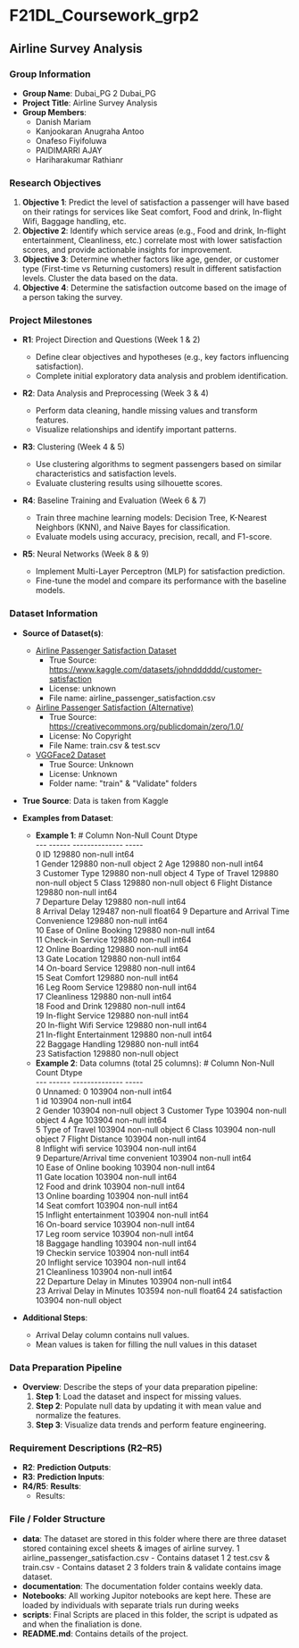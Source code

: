 # F21DL_Coursework_grp2

## Airline Survey Analysis

### Group Information
- **Group Name**: Dubai_PG 2 Dubai_PG
- **Project Title**: Airline Survey Analysis
- **Group Members**:
  - Danish Mariam
  - Kanjookaran Anugraha Antoo
  - Onafeso Fiyifoluwa
  - PAIDIMARRI AJAY
  - Hariharakumar Rathianr

### Research Objectives
1. **Objective 1**: Predict the level of satisfaction a passenger will have based on their ratings for services like Seat comfort, Food and drink, In-flight Wifi, Baggage handling, etc.
2. **Objective 2**: Identify which service areas (e.g., Food and drink, In-flight entertainment, Cleanliness, etc.) correlate most with lower satisfaction scores, and provide actionable insights for improvement.
3. **Objective 3**: Determine whether factors like age, gender, or customer type (First-time vs Returning customers) result in different satisfaction levels. Cluster the data based on the data.
4. **Objective 4**: Determine the satisfaction outcome based on the image of a person taking the survey.

### Project Milestones
- **R1**: Project Direction and Questions (Week 1 & 2)
  - Define clear objectives and hypotheses (e.g., key factors influencing satisfaction).
  - Complete initial exploratory data analysis and problem identification.
  
- **R2**: Data Analysis and Preprocessing (Week 3 & 4)
  - Perform data cleaning, handle missing values and transform features.
  - Visualize relationships and identify important patterns.
  
- **R3**: Clustering (Week 4 & 5)
  - Use clustering algorithms to segment passengers based on similar characteristics and satisfaction levels.
  - Evaluate clustering results using silhouette scores.
  
- **R4**: Baseline Training and Evaluation (Week 6 & 7)
  - Train three machine learning models: Decision Tree, K-Nearest Neighbors (KNN), and Naive Bayes for classification.
  - Evaluate models using accuracy, precision, recall, and F1-score.
  
- **R5**: Neural Networks (Week 8 & 9)
  - Implement Multi-Layer Perceptron (MLP) for satisfaction prediction.
  - Fine-tune the model and compare its performance with the baseline models.

### Dataset Information
- **Source of Dataset(s)**:
  - [Airline Passenger Satisfaction Dataset](https://www.kaggle.com/datasets/teejmahal20/airline-passenger-satisfaction/data)
     - True Source: https://www.kaggle.com/datasets/johndddddd/customer-satisfaction
     - License: unknown
     - File name: airline_passenger_satisfaction.csv
  - [Airline Passenger Satisfaction (Alternative)](https://www.kaggle.com/datasets/mysarahmadbhat/airline-passenger-satisfaction/data)
     -  True Source: https://creativecommons.org/publicdomain/zero/1.0/
     -  License: No Copyright
     -  File Name: train.csv & test.scv
  - [VGGFace2 Dataset](https://www.kaggle.com/datasets/jonathanoheix/face-expression-recognition-dataset)
     -  True Source: Unknown
     -  License: Unknown
     -  Folder name: "train" & "Validate" folders
  
- **True Source**: Data is taken from Kaggle
- **Examples from Dataset**:
  - **Example 1**:
         #   Column                                  Non-Null Count   Dtype  
        ---  ------                                  --------------   -----  
         0   ID                                      129880 non-null  int64  
         1   Gender                                  129880 non-null  object 
         2   Age                                     129880 non-null  int64  
         3   Customer Type                           129880 non-null  object 
         4   Type of Travel                          129880 non-null  object 
         5   Class                                   129880 non-null  object 
         6   Flight Distance                         129880 non-null  int64  
         7   Departure Delay                         129880 non-null  int64  
         8   Arrival Delay                           129487 non-null  float64
         9   Departure and Arrival Time Convenience  129880 non-null  int64  
         10  Ease of Online Booking                  129880 non-null  int64  
         11  Check-in Service                        129880 non-null  int64  
         12  Online Boarding                         129880 non-null  int64  
         13  Gate Location                           129880 non-null  int64  
         14  On-board Service                        129880 non-null  int64  
         15  Seat Comfort                            129880 non-null  int64  
         16  Leg Room Service                        129880 non-null  int64  
         17  Cleanliness                             129880 non-null  int64  
         18  Food and Drink                          129880 non-null  int64  
         19  In-flight Service                       129880 non-null  int64  
         20  In-flight Wifi Service                  129880 non-null  int64  
         21  In-flight Entertainment                 129880 non-null  int64  
         22  Baggage Handling                        129880 non-null  int64  
         23  Satisfaction                            129880 non-null  object 
  - **Example 2**:
        Data columns (total 25 columns):
         #   Column                             Non-Null Count   Dtype  
        ---  ------                             --------------   -----  
         0   Unnamed: 0                         103904 non-null  int64  
         1   id                                 103904 non-null  int64  
         2   Gender                             103904 non-null  object 
         3   Customer Type                      103904 non-null  object 
         4   Age                                103904 non-null  int64  
         5   Type of Travel                     103904 non-null  object 
         6   Class                              103904 non-null  object 
         7   Flight Distance                    103904 non-null  int64  
         8   Inflight wifi service              103904 non-null  int64  
         9   Departure/Arrival time convenient  103904 non-null  int64  
         10  Ease of Online booking             103904 non-null  int64  
         11  Gate location                      103904 non-null  int64  
         12  Food and drink                     103904 non-null  int64  
         13  Online boarding                    103904 non-null  int64  
         14  Seat comfort                       103904 non-null  int64  
         15  Inflight entertainment             103904 non-null  int64  
         16  On-board service                   103904 non-null  int64  
         17  Leg room service                   103904 non-null  int64  
         18  Baggage handling                   103904 non-null  int64  
         19  Checkin service                    103904 non-null  int64  
         20  Inflight service                   103904 non-null  int64  
         21  Cleanliness                        103904 non-null  int64  
         22  Departure Delay in Minutes         103904 non-null  int64  
         23  Arrival Delay in Minutes           103594 non-null  float64
         24  satisfaction                       103904 non-null  object 
  
- **Additional Steps**:
  - Arrival Delay column contains null values.
  - Mean values is taken for filling the null values in this dataset

### Data Preparation Pipeline
- **Overview**:
  Describe the steps of your data preparation pipeline:
  1. **Step 1**: Load the dataset and inspect for missing values.
  2. **Step 2**: Populate null data by updating it with mean value and normalize the features.
  3. **Step 3**: Visualize data trends and perform feature engineering.

### Requirement Descriptions (R2–R5)
- **R2**: **Prediction Outputs**:  
- **R3**: **Prediction Inputs**: 
- **R4/R5**: **Results**:
  - Results: 

### File / Folder Structure
- **data**: The dataset are stored in this folder where there are three dataset stored containing excel sheets & images of airline survey.
          1   airline_passenger_satisfaction.csv - Contains dataset 1
          2   test.csv & train.csv - Contains dataset 2
          3   folders train & validate contains image dataset.
- **documentation**: The documentation folder contains weekly data.
- **Notebooks**: All working Jupitor notebooks are kept here. These are loaded by individuals with separate trials run during weeks
- **scripts**: Final Scripts are placed in this folder, the script is udpated as and when the finaliation is done.
- **README.md**: Contains details of the project.
